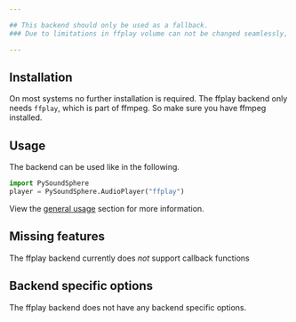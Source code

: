 ```yaml
---

## This backend should only be used as a fallback. 
### Due to limitations in ffplay volume can not be changed seamlessly, resulting in stutters.

---
```


## Installation

On most systems no further installation is required. The ffplay backend only needs `ffplay`, which is part of ffmpeg. So make sure you have ffmpeg installed.

## Usage

The backend can be used like in the following.

```python title="Setup ffplay backend"
import PySoundSphere
player = PySoundSphere.AudioPlayer("ffplay")
```
View the [general usage](../../usage/) section for more information.

## Missing features

The ffplay backend currently does _not_ support callback functions

## Backend specific options

The ffplay backend does not have any backend specific options.
